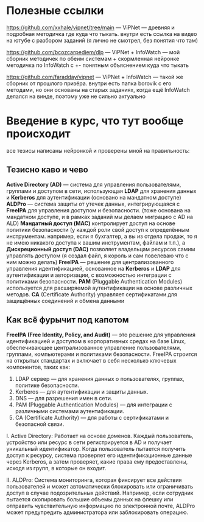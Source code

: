 # **Полезные ссылки**
https://github.com/xxhale/vipnet/tree/main — ViPNet — древняя и подробная методичка где куда что тыкать. внутри есть ссылка на видео на ютубе с разбором заданий (я лично не смотрел, без понятия что там)

https://github.com/bcozcarpediem/dlp — ViPNet + InfoWatch — мой сборник методичек по обеим системам + скормленная нейронке методичка по InfoWatch с +- понятным объяснением куда что тыкать

https://github.com/faradday/vipnet — ViPNet + InfoWatch — такой же сборник от прошлого призёра. внутри есть папка borovik с его методами, но они основаны на старых заданиях, когда ещё InfoWatch делался на винде, поэтому уже не сильно актуально

# **Введение в курс, что тут вообще происходит**
все тезисы написаны нейронкой и проверены мной на правильность:
## Тезисно каво и чево
**Active Directory (AD)** — система для управления пользователями, группами и доступом в сети, использующая **LDAP** для хранения данных и **Kerberos** для аутентификации (основано на мандатном доступе) 
**ALDPro** — система защиты от утечек данных, интегрирующаяся с **FreeIPA** для управления доступом и безопасности. (тоже основана на мандатном доступе, и в рамках заданий мы делаем миграцию с AD на ALD)
**Мандатный доступ (MAC)** контролирует доступ на основе политики безопасности (у каждой роли свой доступ к определённым инструментам. например, если я бухгалтер, а вы из отдела продаж, то я не имею никакого доступа к вашим инструментам, файлам и т.п.), а **Дискреционный доступ (DAC)** позволяет владельцам ресурсов самим управлять доступом (я создал файл, я король и сам повелеваю что с ним можно делать)
**FreeIPA** — решение для централизованного управления идентификацией, основанное на **Kerberos** и **LDAP** для аутентификации и авторизации, с возможностью интеграции с политиками безопасности. 
**PAM** (Pluggable Authentication Modules) используется для расширяемой аутентификации на основе различных методов. 
**CA** (Certificate Authority) управляет сертификатами для защищённых соединений и обмена данными
## Как всё фурычит под капотом
**FreeIPA (Free Identity, Policy, and Audit)** — это решение для управления идентификацией и доступом в корпоративных средах на базе Linux, обеспечивающее централизованное управление пользователями, группами, компьютерами и политиками безопасности. FreeIPA строится на открытых стандартах и включает в себя несколько ключевых компонентов, таких как:
1. LDAP сервер — для хранения данных о пользователях, группах, политике безопасности.
2. Kerberos — для аутентификации и защиты данных.
3. DNS — для разрешения имен в сети.
4. PAM (Pluggable Authentication Modules) — для интеграции с различными системами аутентификации.
5. CA (Certificate Authority) — для работы с сертификатами и безопасной связи.

I. Active Directory: Работает на основе доменов. Каждый пользователь, устройство или ресурс в сети регистрируется в AD и получает уникальный идентификатор. Когда пользователь пытается получить доступ к ресурсу, система проверяет его идентификационные данные через Kerberos, а затем проверяет, какие права ему предоставлены, исходя из групп, в которые он входит.

II. ALDPro: Система мониторинга, которая фиксирует все действия пользователей и может автоматически блокировать или ограничивать доступ в случае подозрительных действий. Например, если сотрудник пытается скопировать большие объемы данных на флешку или отправить чувствительную информацию по электронной почте, ALDPro может предупредить администратора или заблокировать операцию.
